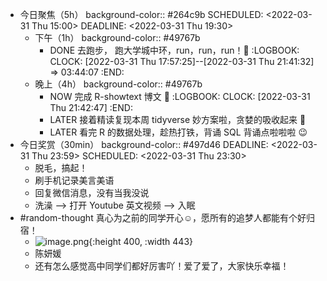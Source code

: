 - 今日聚焦（5h）
  background-color:: #264c9b
  SCHEDULED: <2022-03-31 Thu 15:00>
  DEADLINE: <2022-03-31 Thu 19:30>
	- 下午（1h）
	  background-color:: #49767b
		- DONE 去跑步， 跑大学城中环，run，run，run！🏃‍
		  :LOGBOOK:
		  CLOCK: [2022-03-31 Thu 17:57:25]--[2022-03-31 Thu 21:41:32] =>  03:44:07
		  :END:
	- 晚上（4h）
	  background-color:: #49767b
		- NOW 完成 R-showtext 博文 📃
		  :LOGBOOK:
		  CLOCK: [2022-03-31 Thu 21:42:47]
		  :END:
		- LATER 接着精读复现本周 tidyverse 妙方案啦，贪婪的吸收起来 🤗
		- LATER 看完 R 的数据处理，趁热打铁，背诵 SQL 背诵点啦啦啦 😉
- 今日奖赏（30min）
  background-color:: #497d46
  DEADLINE: <2022-03-31 Thu 23:59>
  SCHEDULED: <2022-03-31 Thu 23:30>
	- 脱毛，搞起！
	- 刷手机记录美言美语
	- 回复微信消息，没有当我没说
	- 洗澡 --> 打开 Youtube 英文视频 --> 入眠
- #random-thought 真心为之前的同学开心☺，愿所有的追梦人都能有个好归宿！
	- ![image.png](../assets/image_1648736994984_0.png){:height 400, :width 443}
	- 陈妍媛
	- 还有怎么感觉高中同学们都好厉害吖！爱了爱了，大家快乐幸福！